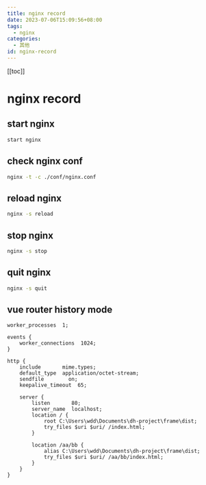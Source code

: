 ```yaml
---
title: nginx record
date: 2023-07-06T15:09:56+08:00
tags:
  - nginx
categories:
  - 其他
id: nginx-record
---
```


[[toc]]

# nginx record

## start nginx

```bash
start nginx
```

## check nginx conf

```bash
nginx -t -c ./conf/nginx.conf
```

## reload nginx

```bash
nginx -s reload
```

## stop nginx

```bash
nginx -s stop
```

## quit nginx

```bash
nginx -s quit
```

## vue router history mode

```nginx
worker_processes  1;

events {
    worker_connections  1024;
}

http {
    include       mime.types;
    default_type  application/octet-stream;
    sendfile        on;
    keepalive_timeout  65;

    server {
        listen       80;
        server_name  localhost;
        location / {
            root C:\Users\wdd\Documents\dh-project\frame\dist;
            try_files $uri $uri/ /index.html;
        }

        location /aa/bb {
            alias C:\Users\wdd\Documents\dh-project\frame\dist;
            try_files $uri $uri/ /aa/bb/index.html;
        }
    }
}
```
